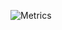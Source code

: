 
![Metrics](https://metrics.lecoq.io/mariyzx?template=classic&lines=1&habits=1&introduction=1&achievements=1&music=1&base=header%2C%20activity%2C%20community%2C%20repositories%2C%20metadata&base.indepth=false&base.hireable=false&base.skip=false&lines=false&lines.sections=base&lines.repositories.limit=4&lines.history.limit=1&habits=false&habits.from=200&habits.days=14&habits.facts=true&habits.charts=false&habits.charts.type=chartist&habits.trim=true&habits.languages.limit=8&habits.languages.threshold=0%25&introduction=false&introduction.title=true&achievements=false&achievements.threshold=C&achievements.secrets=true&achievements.display=compact&achievements.limit=0&music=false&music.provider=spotify&music.user=yaybro&music.mode=top&music.limit=4&music.played.at=false&music.time.range=long&music.top.type=artists&config.timezone=America%2FSao_Paulo)
